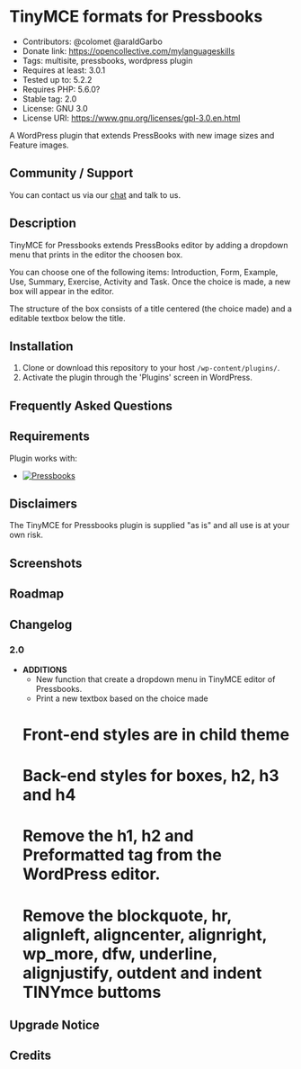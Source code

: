 # TinyMCE formats for Pressbooks

* Contributors: @colomet @araldGarbo
* Donate link: https://opencollective.com/mylanguageskills
* Tags: multisite, pressbooks, wordpress plugin
* Requires at least: 3.0.1
* Tested up to: 5.2.2
* Requires PHP: 5.6.0?
* Stable tag: 2.0
* License: GNU 3.0
* License URI: https://www.gnu.org/licenses/gpl-3.0.en.html

A WordPress plugin that extends PressBooks with new image sizes and Feature images.

## Community / Support

You can contact us via our [chat](https://gitter.im/books4languages/)  and talk to us.

## Description

TinyMCE for Pressbooks extends PressBooks editor by adding a dropdown menu that prints in the editor the choosen box.

You can choose one of the following items: Introduction, Form, Example, Use, Summary, Exercise, Activity and Task.
Once the choice is made, a new box will appear in the editor.

The structure of the box consists of a title centered (the choice made) and a editable textbox below the title.

## Installation

1. Clone or download this repository to your host ```/wp-content/plugins/```.
1. Activate the plugin through the 'Plugins' screen in WordPress.

## Frequently Asked Questions

## Requirements

Plugin works with:

 * [![Pressbooks](https://img.shields.io/badge/Pressbooks-V%205.3.0-red.svg)](https://github.com/pressbooks/pressbooks/releases/tag/5.3.0)

## Disclaimers

The TinyMCE for Pressbooks plugin is supplied "as is" and all use is at your own risk.

## Screenshots

## Roadmap

## Changelog

### 2.0
* **ADDITIONS**
    * New function that create a dropdown menu in TinyMCE editor of Pressbooks.
    * Print a new textbox based on the choice made
    # Front-end styles are in child theme
    # Back-end styles for boxes, h2, h3 and h4
    # Remove the h1, h2 and Preformatted tag from the WordPress editor.
    # Remove the blockquote, hr, alignleft, aligncenter, alignright, wp_more, dfw, underline, alignjustify, outdent and indent TINYmce buttoms

## Upgrade Notice

## Credits
